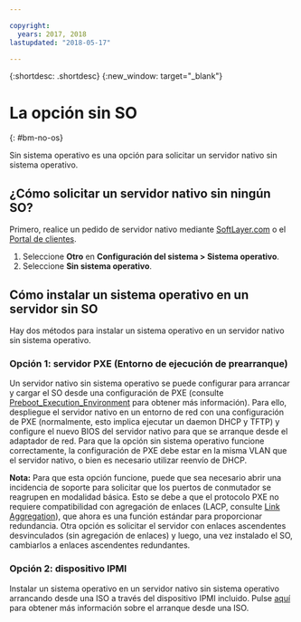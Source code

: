 ```yaml
---

copyright:
  years: 2017, 2018
lastupdated: "2018-05-17"

---
```


{:shortdesc: .shortdesc}
{:new_window: target="_blank"}

# La opción sin SO
{: #bm-no-os}

Sin sistema operativo es una opción para solicitar un servidor nativo sin sistema operativo.

## ¿Cómo solicitar un servidor nativo sin ningún SO?

Primero, realice un pedido de servidor nativo mediante [SoftLayer.com](https://www.softlayer.com) o el [Portal de clientes](https://control.softlayer.com).

1. Seleccione **Otro** en **Configuración del sistema > Sistema operativo**.
2. Seleccione **Sin sistema operativo**.

## Cómo instalar un sistema operativo en un servidor sin SO

Hay dos métodos para instalar un sistema operativo en un servidor nativo sin sistema operativo.

### Opción 1: servidor PXE (Entorno de ejecución de prearranque)

Un servidor nativo sin sistema operativo se puede configurar para arrancar y cargar el SO desde una configuración de PXE (consulte [Preboot_Execution_Environment](http://en.wikipedia.org/wiki/Preboot_Execution_Environment) para obtener más información). Para ello, despliegue el servidor nativo en un entorno de red con una configuración de PXE (normalmente, esto implica ejecutar un daemon DHCP y TFTP) y configure el nuevo BIOS del servidor nativo para que se arranque desde el adaptador de red. Para que la opción sin sistema operativo funcione correctamente, la configuración de PXE debe estar en la misma VLAN que el servidor nativo, o bien es necesario utilizar reenvío de DHCP.

**Nota:** Para que esta opción funcione, puede que sea necesario abrir una incidencia de soporte para solicitar que los puertos de conmutador se reagrupen en modalidad básica. Esto se debe a que el protocolo PXE no requiere compatibilidad con agregación de enlaces (LACP, consulte [Link Aggregation](http://en.wikipedia.org/wiki/Link_aggregation)), que ahora es una función estándar para proporcionar redundancia. Otra opción es solicitar el servidor con enlaces ascendentes desvinculados (sin agregación de enlaces) y luego, una vez instalado el SO, cambiarlos a enlaces ascendentes redundantes.

### Opción 2: dispositivo IPMI

Instalar un sistema operativo en un servidor nativo sin sistema operativo arrancando desde una ISO a través del dispositivo IPMI incluido. Pulse [aquí](mount-iso-bare-metal-server.html) para obtener más información sobre el arranque desde una ISO.

